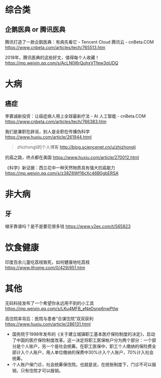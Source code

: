 
# 综合类

## 企鹅医典 or 腾讯医典

腾讯打造了一款企鹅医典：有病先看它 - Tencent Cloud 腾讯云 - cnBeta.COM https://www.cnbeta.com/articles/tech/765513.htm

2018年，腾讯医典的这些好文，值得每个人收藏！ https://mp.weixin.qq.com/s/AcLN0l6rQuhxVTfew3qUDQ

# 大病

## 癌症

李嘉诚新投资：让癌症病人用上全球最新疗法 - AI 人工智能 - cnBeta.COM https://www.cnbeta.com/articles/tech/766383.htm

我们是兼职在辟谣，别人是全职在传播伪科学 https://www.huxiu.com/article/261944.html
> zhizhongli的个人博客 http://blog.sciencenet.cn/u/zhizhongli

抗癌之路，终点都在美国 https://www.huxiu.com/article/270012.html

《科学》新证据：西兰花中一种天然物质具有强大抗癌能力 https://mp.weixin.qq.com/s/z38Z6Wf16cXc46B0gbERSA

# 非大病

## 牙

植牙靠谱吗？是不是要花很多钱 https://www.v2ex.com/t/565823

# 饮食健康

印度百余儿童吃荔枝致死，如何健康地吃荔枝 https://www.ithome.com/0/429/651.htm

# 其他

无码科技发布了一个希望你永远用不到的小工具 https://mp.weixin.qq.com/s/LKu4MFB_eNeDsnp6nwPtIw

高住院率背后：医院与患者“合谋住院”双双获利 https://www.huxiu.com/article/286131.html
- 国务院于1998年发布的《关于建立城镇职工基本医疗保险制度的决定》，启动了中国的医疗保险制度改革。这一决定将职工医保帐户分为两个部分：一个部分是个人账户，另一个是社会统筹。在职工医保中，职工个人缴纳的保险费全部计入个人账户，用人单位缴纳的保费中30%计入个人账户，70%计入社会统筹。
- 个人账户保门诊，社会统筹保住院。也就是说，在统账制度下，门诊不可以报销，只有住院才可以报销。
